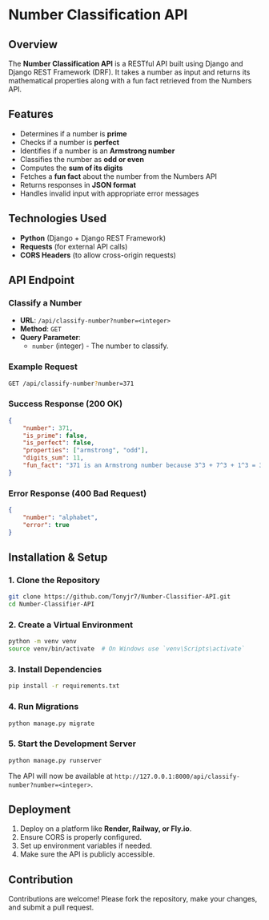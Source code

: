 # Number Classification API

## Overview
The **Number Classification API** is a RESTful API built using Django and Django REST Framework (DRF). It takes a number as input and returns its mathematical properties along with a fun fact retrieved from the Numbers API.

## Features
- Determines if a number is **prime**
- Checks if a number is **perfect**
- Identifies if a number is an **Armstrong number**
- Classifies the number as **odd or even**
- Computes the **sum of its digits**
- Fetches a **fun fact** about the number from the Numbers API
- Returns responses in **JSON format**
- Handles invalid input with appropriate error messages

## Technologies Used
- **Python** (Django + Django REST Framework)
- **Requests** (for external API calls)
- **CORS Headers** (to allow cross-origin requests)

## API Endpoint

### **Classify a Number**
- **URL**: `/api/classify-number?number=<integer>`
- **Method**: `GET`
- **Query Parameter**:
  - `number` (integer) - The number to classify.

### **Example Request**
```sh
GET /api/classify-number?number=371
```

### **Success Response (200 OK)**
```json
{
    "number": 371,
    "is_prime": false,
    "is_perfect": false,
    "properties": ["armstrong", "odd"],
    "digits_sum": 11,
    "fun_fact": "371 is an Armstrong number because 3^3 + 7^3 + 1^3 = 371"
}
```

### **Error Response (400 Bad Request)**
```json
{
    "number": "alphabet",
    "error": true
}
```

## Installation & Setup

### **1. Clone the Repository**
```sh
git clone https://github.com/Tonyjr7/Number-Classifier-API.git
cd Number-Classifier-API
```

### **2. Create a Virtual Environment**
```sh
python -m venv venv
source venv/bin/activate  # On Windows use `venv\Scripts\activate`
```

### **3. Install Dependencies**
```sh
pip install -r requirements.txt
```

### **4. Run Migrations**
```sh
python manage.py migrate
```

### **5. Start the Development Server**
```sh
python manage.py runserver
```
The API will now be available at `http://127.0.0.1:8000/api/classify-number?number=<integer>`.

## Deployment
1. Deploy on a platform like **Render, Railway, or Fly.io**.
2. Ensure CORS is properly configured.
3. Set up environment variables if needed.
4. Make sure the API is publicly accessible.

## Contribution
Contributions are welcome! Please fork the repository, make your changes, and submit a pull request.

